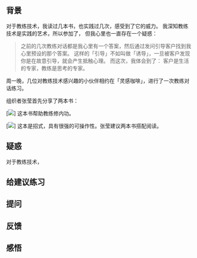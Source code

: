## 背景
对于教练技术，我读过几本书，也实践过几次，感受到了它的威力。
我深知教练技术是实践的艺术，所以参加了，
但我心里也一直存在一个疑惑：
>之前的几次教练对话都是我心里有一个答案，然后通过发问引导客户找到我心里预设的那个答案。
这样的「引导」不如叫做「诱导」，一旦被客户发现你是在故意引导，就会产生抵触心理。
而这次，我体会到了：
>客户是生活的专家，教练是思考的专家。

周一晚，几位对教练技术感兴趣的小伙伴相约在「灵感咖啡」，进行了一次教练对话练习。


组织者张莹首先分享了两本书：

[![](./_image/2017-02-15-07-36-49.jpg)]
这本书帮助教练修内功。


[![](./_image/2017-02-15-07-38-21.jpg)]
这本是招式，具有很强的可操作性。张莹建议两本书搭配阅读。

## 疑惑
对于教练技术，
## 给建议练习
## 提问
## 反馈
## 感悟